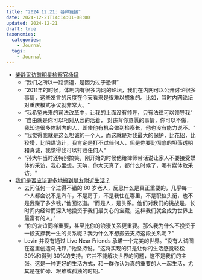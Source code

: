 ```yaml
---
title: "2024.12.21: 各种链接"
date: 2024-12-21T14:14:01+08:00
updated: 2024-12-21
draft: true
taxonomies:
  categories:
    - Journal
  tags:
    - Journal
---
```


- [柴静采访前明星检察官杨斌](https://www.youtube.com/watch?v=eLsJGEMWvhs)
  - “我们之所以一路溃退，是因为过于恐惧”
  - "2011年的时候，体制内有很多内网的论坛，我们在内网可以公开讨论很多事情，这些发言的尺度在今天看来是很难以想象的。比如，当时内网论坛对重庆模式争议就非常大。"
  - “我希望未来的司法改革中，让我的上面没有领导，只有法律可以领导我“
  - “自由就是你可以相对从容的活着， 对违背你意愿的事情，你可以不做，我知道很多体制内的人，即使他有机会做到检察长，他也没有能力说不。“
  - "我觉得我就是这么坦诚的一个人，而这就是对我最大的保护，比花招，比狡猾，比阴谋诡计，我肯定是打不过任何人，但是你要比彻底的坦荡透明和真诚，我觉得我可以打败任何人"
  - "孙大午当时还特别搞笑，刚开始的时候他给律师带话说让家人不要接受媒体的采访，我心里想，天呐，你太天真了，都什么时候了，哪有媒体敢采访。"
- [我们是否应该更多地搬到朋友附近生活？](https://www.architecturaldigest.com/story/should-more-of-us-be-moving-to-live-near-friends)
  - 去问任何一个过得不错的 80 岁老人，反思什么是真正重要的，几乎每一个人都会说不是汽车，不是房子，不是我住在哪里，不是职位头衔，也不是我赚了多少钱，”他回忆道。“而是人，是关系。他们对我们的挑战是，长时间内经常而深入地投资于我们最关心的宝藏，这样我们就会成为世界上最富有的人。”
  - “你的友谊同样重要，甚至比你的浪漫关系更重要。那么我为什么不投资于一段支撑我一生的关系呢？我为什么不想搬去支持这段关系呢？”
  - Levin 并没有通过 Live Near Friends 承诺一个完美的世界。“没有人试图在这里创造乌托邦，”他坚持说。“这将实现的只是让你的生活感觉轻松 30%和得到 30%的支持。它并不能解决世界的问题，这不是我们的主张。这是一种更好的生活方式，和一群你认为真的重要的人一起生活，尤其是在忙碌、艰难或孤独的时期。”
